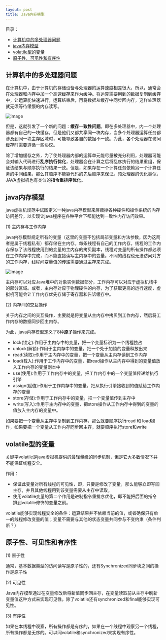 ```yaml
---
layout: post
title: Java内存模型
---
```

目录：
- [计算机中的多处理器问题](#计算机中的多处理器问题)
- [java内存模型](#java内存模型)
- [volatile型的变量](#volatile型的变量)
- [原子性、可见性和有序性](#原子性、可见性和有序性)

## 计算机中的多处理器问题

在计算机中，由于计算机的存储设备与处理器的运算速度相差很大，所以，通常会在处理器和内存中加一个高速缓存来作为缓冲。将运算需要用到的数据复制到缓存中，让运算能快速进行，运算结束后，再将数据从缓存中同步回内存，这样处理器就无须等待缓慢的内存读写。

![image](https://ruanwenjun.github.io/images/memory/jisuanjimemory.png)

但是，这就引发了一个新的问题：**缓存一致性问题**。即在多处理器中，内一个处理器都有自己的一块缓存，但是他们又都共享同一块内存，当多个处理器运算任务都涉及到同一块主存区域时，可能导致各自的数据不一致。为此，各个处理器在访问缓存时需要遵循一些协议。

除了增加缓存之外，为了使处理器内部的运算单元能尽量被充分利用，处理器可能会对输入代码进行**乱序执行优化**，处理器会在计算之后将乱序执行的结果重组，保证该结果与顺序执行的结果一致。但是，如果存在一个计算任务依赖另一个计算任务的中间结果，那么其顺序不能靠代码的先后顺序来保证。预处理器的优化类似，JAVA虚拟机也有类似的**指令重排序优化**。

## java内存模型

java虚拟机规范中试图定义一种java内存模型来屏蔽掉各种硬件和操作系统的内存访问差异，以实现让java程序在各种平台下都能达到一致性内存访问效果。

(1) 主内存与工作内存

java内存模型规定所有的变量（这里的变量不包括局部变量和方法参数，因为这两者是属于线程私有）都存储在主内存。每条线程有自己的工作内存，线程的工作内存保存了该线程使用到的变量的主内存的拷贝副本，线程对变量的所有操作都必须在工作内存中完成，而不能直接读写主内存中的变量，不同的线程也无法访问对方的工作内存，线程间变量值的传递需要通过主存来完成。

![image](https://ruanwenjun.github.io/images/memory/javamemory.png)

主内存可以对应Java堆中的对象实例数据部分，工作内存可以对应于虚拟机栈中的部分区域。或者，主内存对应于物理硬件的内存，为了获取更高的运行速度，虚拟机可能会让工作内存优先存储于寄存器和告诉缓存中。

(2) 内存间的交互操作

关于内存之间的交互操作，主要就是将变量从主内存中拷贝到工作内存，然后将工作内存的数据同步回主内存。

为此，java内存模型定义了8种**原子**操作来完成。

- lock(锁定):作用于主内存中的变量，把一个变量标识为一个线程独占
- unlock(解锁):作用于主内存中的变量，把一个处于加锁的变量释放出来
- read(读取):作用于主内存中的变量，把一个变量从主内存读到工作内存
- load(载入):作用于工作内存中的变量，把read操作从主内存中得到的变量值放入工作内存的变量副本中
- use(使用):作用于工作内存中的变量，把工作内存中的一个变量值传递给执行引擎
- assign(赋值):作用于工作内存中的变量，把从执行引擎接收到的值赋给工作内存的变量
- store(存储):作用于工作内存中的变量，把一个变量值传到主存中
- write(写入):作用于主内存中的变量，把store操作从工作内存中得到的变量的值放入主内存的变量中。

如果要把一个变量从主存中复制到工作内存，那么就要顺序执行read 和 load操作，如果要把一个变量从工作内存同步回主存，就要顺序执行store和write

## volatile型的变量

关键字volatile是java虚拟机提供的最轻量级的同步机制，但是它大多数情况下并不能保证线程安全。

作用：

- 保证此变量对所有线程的可见性，即，只要是修改了变量，那么能够立即写回主存，并且其他线程用到该变量需要从主存中读取。
- 使用volatile变量的第二个作用是进制指令重排序优化，即不能把后面的指令排到volatile修饰的变量之前。

volatile能够实现线程安全的条件：运算结果并不依赖当前的值，或者确保只有单一的线程修改变量的值；变量不需要与其他的状态变量共同参与不变约束（条件判断？）

## 原子性、可见性和有序性

(1) 原子性

通常，基本数据类型的访问读写是原子性的，还有Synchronized同步块之间的操作是原子性

(2) 可见性

Java内存模型通过在变量修改后将新值同步回主存，在变量读取前从主存中刷新变量值这种方式来实现可见性。除了volatile还有synchronized和final能够实现可见性。

(3) 有序性

如果在本线程中观察，所有操作都是有序的，如果在一个线程中观察另一个线程，所有操作都是无序的。可以同volatile和synchronized来实现有序性。




